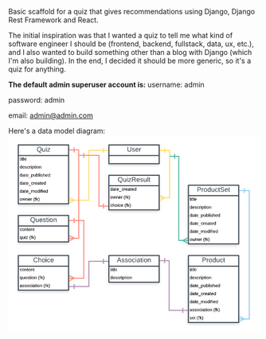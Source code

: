 Basic scaffold for a quiz that gives recommendations using Django, Django Rest Framework and React.

The initial inspiration was that I wanted a quiz to tell me what kind of software engineer I should be (frontend, backend, fullstack, data, ux, etc.), and I also wanted to build something other than a blog with Django (which I'm also building). In the end, I decided it should be more generic, so it's a quiz for anything.

**The default admin superuser account is:**
username: admin

password: admin

email: admin@admin.com

Here's a data model diagram:
![Image](docs/rec_quiz_data.png "data diagram")
